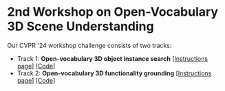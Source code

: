# 2nd Workshop on Open-Vocabulary 3D Scene Understanding 

Our CVPR '24 workshop challenge consists of two tracks:

* Track 1: **Open-vocabulary 3D object instance search** \[[Instructions page](https://opensun3d.github.io/cvpr24-challenge/track_1)\] \[[Code](https://github.com/OpenSun3D/cvpr24-challenge/tree/main/challenge_track_1)\]
* Track 2: **Open-vocabulary 3D functionality grounding** \[[Instructions page](https://opensun3d.github.io/cvpr24-challenge/track_2)\] \[[Code](https://github.com/OpenSun3D/cvpr24-challenge/tree/main/challenge_track_2)\]